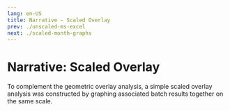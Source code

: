 ```yaml
---
lang: en-US
title: Narrative - Scaled Overlay
prev: ./unscaled-ms-excel
next: ./scaled-month-graphs
---
```


# Narrative: Scaled Overlay

To complement the geometric overlay analysis, a simple scaled overlay analysis was constructed by graphing associated batch results together on the same scale. 
 